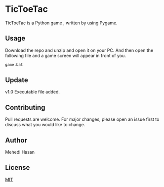 # TicToeTac

TicToeTac is a Python game , written by using Pygame. 

## Usage

Download the repo and unzip and open it on your PC. And then open the following file and a game screen will appear in front of you. 

```bash
game.bat 
```

## Update

v1.0 Executable file added.

## Contributing
Pull requests are welcome. For major changes, please open an issue first to discuss what you would like to change.

## Author
Mehedi Hasan


## License
[MIT](https://choosealicense.com/licenses/mit/)
